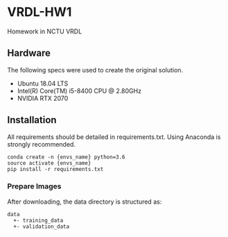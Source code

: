 # VRDL-HW1
Homework in NCTU VRDL

## Hardware
The following specs were used to create the original solution.
- Ubuntu 18.04 LTS
- Intel(R) Core(TM) i5-8400 CPU @ 2.80GHz
- NVIDIA RTX 2070

## Installation
All requirements should be detailed in requirements.txt. Using Anaconda is strongly recommended.
```
conda create -n {envs_name} python=3.6
source activate {envs_name}
pip install -r requirements.txt
```

### Prepare Images
After downloading, the data directory is structured as:
```
data
  +- training_data
  +- validation_data
```
